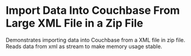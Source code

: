 # Import Data Into Couchbase From Large XML File in a Zip File
Demonstrates importing data into Couchbase from a XML file in zip file. Reads data from xml as stream to make memory usage stable.